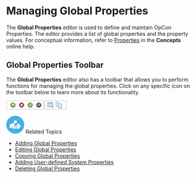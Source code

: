 # Managing Global Properties

The **Global Properties** editor is used to define and maintain
OpCon Properties. The editor provides a list
of global properties and the property values. For conceptual
information, refer to
[Properties](../../../objects/properties.md) in the
**Concepts** online help.

## Global Properties Toolbar

The **Global Properties** editor also has a toolbar that allows you to
perform functions for managing the global properties. Click on any
specific icon on the toolbar below to learn more about its
functionality.

![Global Properties toolbar](../../../Resources/Images/EM/EMglobalpropertytoolbar.png "Global Properties toolbar")

![White "person reading" icon on blue circular background](../../../Resources/Images/moreinfo-icon(48x48).png "More Info icon")
Related Topics

- [Adding Global Properties](Adding-Global-Properties.md)
- [Editing Global Properties](Editing-Global-Properties.md)
- [Copying Global Properties](Copying-Global-Properties.md)
- [Adding User-defined System     Properties](Adding-System-Properties.md)
- [Deleting Global Properties](Deleting-Global-Properties.md)
